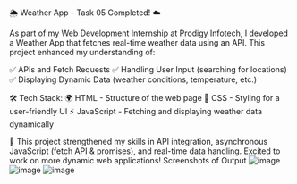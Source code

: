 🌦 Weather App - Task 05 Completed! ☁️

As part of my Web Development Internship at Prodigy Infotech, I developed a Weather App that fetches real-time weather data using an API. This project enhanced my understanding of:

✅ APIs and Fetch Requests
✅ Handling User Input (searching for locations)
✅ Displaying Dynamic Data (weather conditions, temperature, etc.)

🛠 Tech Stack:
🌍 HTML - Structure of the web page
🎨 CSS - Styling for a user-friendly UI
⚡ JavaScript - Fetching and displaying weather data dynamically

🚀 This project strengthened my skills in API integration, asynchronous JavaScript (fetch API & promises), and real-time data handling. Excited to work on more dynamic web applications!
Screenshots of Output
![image](https://github.com/user-attachments/assets/f61034b2-1e8a-47e7-9187-85f8f8694559)
![image](https://github.com/user-attachments/assets/81dfb0dd-9572-42be-9458-a5d5c4facfda)
![image](https://github.com/user-attachments/assets/4448ae93-2776-4b66-a6ad-0c6c6e73535d)


